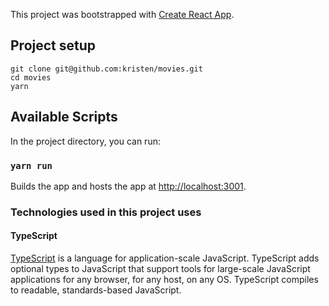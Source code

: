 This project was bootstrapped with [Create React App](https://github.com/facebook/create-react-app).

## Project setup

```
git clone git@github.com:kristen/movies.git
cd movies
yarn
```

## Available Scripts

In the project directory, you can run:

### `yarn run`

Builds the app and hosts the app at [http://localhost:3001](http://localhost:3001).

### Technologies used in this project uses

#### TypeScript

[TypeScript](https://github.com/microsoft/TypeScript) is a language for application-scale JavaScript.
TypeScript adds optional types to JavaScript that support tools for large-scale JavaScript applications for any browser,
for any host, on any OS. TypeScript compiles to readable, standards-based JavaScript.